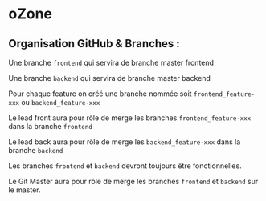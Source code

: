 # oZone

## Organisation GitHub & Branches :

Une branche `frontend` qui servira de branche master frontend

Une branche `backend` qui servira de branche master backend

Pour chaque feature on créé une branche nommée soit `frontend_feature-xxx` ou `backend_feature-xxx`

Le lead front aura pour rôle de merge les branches `frontend_feature-xxx` dans la branche `frontend`

Le lead back aura pour rôle de merge les `backend_feature-xxx` dans la branche `backend`

Les branches `frontend` et `backend` devront toujours être fonctionnelles.

Le Git Master aura pour rôle de merge les branches `frontend` et `backend` sur le master.

